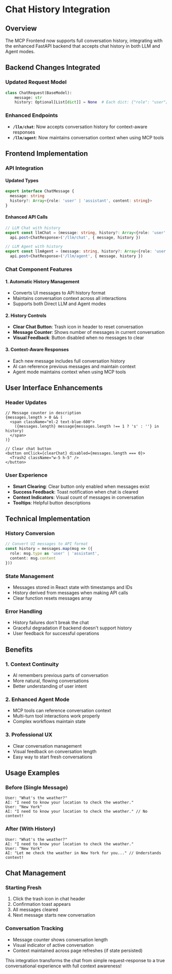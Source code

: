 # Chat History Integration

## Overview
The MCP Frontend now supports full conversation history, integrating with the enhanced FastAPI backend that accepts chat history in both LLM and Agent modes.

## Backend Changes Integrated

### Updated Request Model
```python
class ChatRequest(BaseModel):
    message: str
    history: Optional[List[dict]] = None  # Each dict: {"role": "user"/"assistant", "content": "..."}
```

### Enhanced Endpoints
- **`/llm/chat`**: Now accepts conversation history for context-aware responses
- **`/llm/agent`**: Now maintains conversation context when using MCP tools

## Frontend Implementation

### API Integration

#### Updated Types
```typescript
export interface ChatMessage {
  message: string
  history?: Array<{role: 'user' | 'assistant', content: string}>
}
```

#### Enhanced API Calls
```typescript
// LLM Chat with history
export const llmChat = (message: string, history?: Array<{role: 'user' | 'assistant', content: string}>) =>
  api.post<ChatResponse>('/llm/chat', { message, history })

// LLM Agent with history
export const llmAgent = (message: string, history?: Array<{role: 'user' | 'assistant', content: string}>) =>
  api.post<ChatResponse>('/llm/agent', { message, history })
```

### Chat Component Features

#### 1. **Automatic History Management**
- Converts UI messages to API history format
- Maintains conversation context across all interactions
- Supports both Direct LLM and Agent modes

#### 2. **History Controls**
- **Clear Chat Button**: Trash icon in header to reset conversation
- **Message Counter**: Shows number of messages in current conversation
- **Visual Feedback**: Button disabled when no messages to clear

#### 3. **Context-Aware Responses**
- Each new message includes full conversation history
- AI can reference previous messages and maintain context
- Agent mode maintains context when using MCP tools

## User Interface Enhancements

### Header Updates
```tsx
// Message counter in description
{messages.length > 0 && (
  <span className="ml-2 text-blue-600">
    ({messages.length} message{messages.length !== 1 ? 's' : ''} in history)
  </span>
)}

// Clear chat button
<button onClick={clearChat} disabled={messages.length === 0}>
  <Trash2 className="w-5 h-5" />
</button>
```

### User Experience
- **Smart Clearing**: Clear button only enabled when messages exist
- **Success Feedback**: Toast notification when chat is cleared
- **Context Indicators**: Visual count of messages in conversation
- **Tooltips**: Helpful button descriptions

## Technical Implementation

### History Conversion
```typescript
// Convert UI messages to API format
const history = messages.map(msg => ({
  role: msg.type as 'user' | 'assistant',
  content: msg.content
}))
```

### State Management
- Messages stored in React state with timestamps and IDs
- History derived from messages when making API calls
- Clear function resets messages array

### Error Handling
- History failures don't break the chat
- Graceful degradation if backend doesn't support history
- User feedback for successful operations

## Benefits

### 1. **Context Continuity**
- AI remembers previous parts of conversation
- More natural, flowing conversations
- Better understanding of user intent

### 2. **Enhanced Agent Mode**
- MCP tools can reference conversation context
- Multi-turn tool interactions work properly
- Complex workflows maintain state

### 3. **Professional UX**
- Clear conversation management
- Visual feedback on conversation length
- Easy way to start fresh conversations

## Usage Examples

### Before (Single Message)
```
User: "What's the weather?"
AI: "I need to know your location to check the weather."
User: "New York" 
AI: "I need to know your location to check the weather." // No context!
```

### After (With History)
```
User: "What's the weather?"
AI: "I need to know your location to check the weather."
User: "New York"
AI: "Let me check the weather in New York for you..." // Understands context!
```

## Chat Management

### Starting Fresh
1. Click the trash icon in chat header
2. Confirmation toast appears
3. All messages cleared
4. Next message starts new conversation

### Conversation Tracking
- Message counter shows conversation length
- Visual indicator of active conversation
- Context maintained across page refreshes (if state persisted)

This integration transforms the chat from simple request-response to a true conversational experience with full context awareness!
